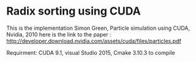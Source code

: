 # Radix sorting using CUDA

This is the implementation Simon Green, Particle simulation using CUDA, Nvidia, 2010 
here is the link to the paper : http://developer.download.nvidia.com/assets/cuda/files/particles.pdf


Requirment:
CUDA 9.1, visual Studio 2015, Cmake 3.10.3 to compile

